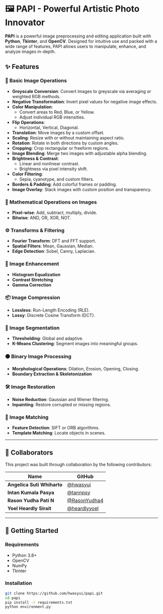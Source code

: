 # 🖼️ PAPI - Powerful Artistic Photo Innovator

**PAPI** is a powerful image preprocessing and editing application built with **Python**, **Tkinter**, and **OpenCV**. Designed for intuitive use and packed with a wide range of features, PAPI allows users to manipulate, enhance, and analyze images in-depth.

## ✨ Features

### 🔧 Basic Image Operations
- **Greyscale Conversion**: Convert images to greyscale via averaging or weighted RGB methods.
- **Negative Transformation**: Invert pixel values for negative image effects.
- **Color Manipulation**:
  - Convert areas to Red, Blue, or Yellow.
  - Adjust individual RGB intensities.
- **Flip Operations**:
  - Horizontal, Vertical, Diagonal.
- **Translation**: Move images by a custom offset.
- **Scaling**: Resize with or without maintaining aspect ratio.
- **Rotation**: Rotate in both directions by custom angles.
- **Cropping**: Crop rectangular or freeform regions.
- **Image Blending**: Merge two images with adjustable alpha blending.
- **Brightness & Contrast**:
  - Linear and nonlinear contrast.
  - Brightness via pixel intensity shift.
- **Color Filtering**:
  - Sepia, cyanotype, and custom filters.
- **Borders & Padding**: Add colorful frames or padding.
- **Image Overlay**: Stack images with custom position and transparency.

### 🧮 Mathematical Operations on Images
- **Pixel-wise**: Add, subtract, multiply, divide.
- **Bitwise**: AND, OR, XOR, NOT.

### ⚙️ Transforms & Filtering
- **Fourier Transform**: DFT and FFT support.
- **Spatial Filters**: Mean, Gaussian, Median.
- **Edge Detection**: Sobel, Canny, Laplacian.

### 🌈 Image Enhancement
- **Histogram Equalization**
- **Contrast Stretching**
- **Gamma Correction**

### 📦 Image Compression
- **Lossless**: Run-Length Encoding (RLE).
- **Lossy**: Discrete Cosine Transform (DCT).

### 🧩 Image Segmentation
- **Thresholding**: Global and adaptive.
- **K-Means Clustering**: Segment images into meaningful groups.

### ⚫ Binary Image Processing
- **Morphological Operations**: Dilation, Erosion, Opening, Closing.
- **Boundary Extraction & Skeletonization**

### 🛠️ Image Restoration
- **Noise Reduction**: Gaussian and Wiener filtering.
- **Inpainting**: Restore corrupted or missing regions.

### 🎯 Image Matching
- **Feature Detection**: SIFT or ORB algorithms.
- **Template Matching**: Locate objects in scenes.

---

## 🤝 Collaborators

This project was built through collaboration by the following contributors:

| Name | GitHub |
|------|--------|
| **Angelica Suti Whiharto** | [@hwasyui](https://github.com/hwasyui) |
| **Intan Kumala Pasya** | [@tannpsy](https://github.com/tannpsy) |
| **Rason Yudha Pati N** | [@RasonYudha4](https://github.com/RasonYudha4) |
| **Yoel Heardly Sirait** | [@heardlyyoel](https://github.com/heardlyyoel) |

---

## 🚀 Getting Started

### Requirements
- Python 3.8+
- OpenCV
- NumPy
- Tkinter

### Installation
```bash
git clone https://github.com/hwasyui/papi.git
cd papi
pip install -r requirements.txt
python environment.py

